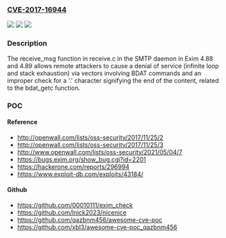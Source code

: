 ### [CVE-2017-16944](https://cve.mitre.org/cgi-bin/cvename.cgi?name=CVE-2017-16944)
![](https://img.shields.io/static/v1?label=Product&message=n%2Fa&color=blue)
![](https://img.shields.io/static/v1?label=Version&message=n%2Fa&color=blue)
![](https://img.shields.io/static/v1?label=Vulnerability&message=n%2Fa&color=brighgreen)

### Description

The receive_msg function in receive.c in the SMTP daemon in Exim 4.88 and 4.89 allows remote attackers to cause a denial of service (infinite loop and stack exhaustion) via vectors involving BDAT commands and an improper check for a '.' character signifying the end of the content, related to the bdat_getc function.

### POC

#### Reference
- http://openwall.com/lists/oss-security/2017/11/25/2
- http://openwall.com/lists/oss-security/2017/11/25/3
- http://www.openwall.com/lists/oss-security/2021/05/04/7
- https://bugs.exim.org/show_bug.cgi?id=2201
- https://hackerone.com/reports/296994
- https://www.exploit-db.com/exploits/43184/

#### Github
- https://github.com/00010111/exim_check
- https://github.com/lnick2023/nicenice
- https://github.com/qazbnm456/awesome-cve-poc
- https://github.com/xbl3/awesome-cve-poc_qazbnm456

